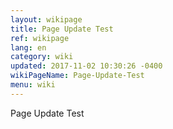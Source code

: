 ```yaml
---
layout: wikipage
title: Page Update Test
ref: wikipage
lang: en
category: wiki
updated: 2017-11-02 10:30:26 -0400
wikiPageName: Page-Update-Test
menu: wiki
---
```


Page Update Test
